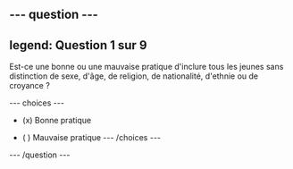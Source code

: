 --- question ---
---
legend: Question 1 sur 9
---

Est-ce une bonne ou une mauvaise pratique d'inclure tous les jeunes sans distinction de sexe, d'âge, de religion, de nationalité, d'ethnie ou de croyance ?

--- choices ---
- (x) Bonne pratique

- ( ) Mauvaise pratique --- /choices ---

--- /question ---
